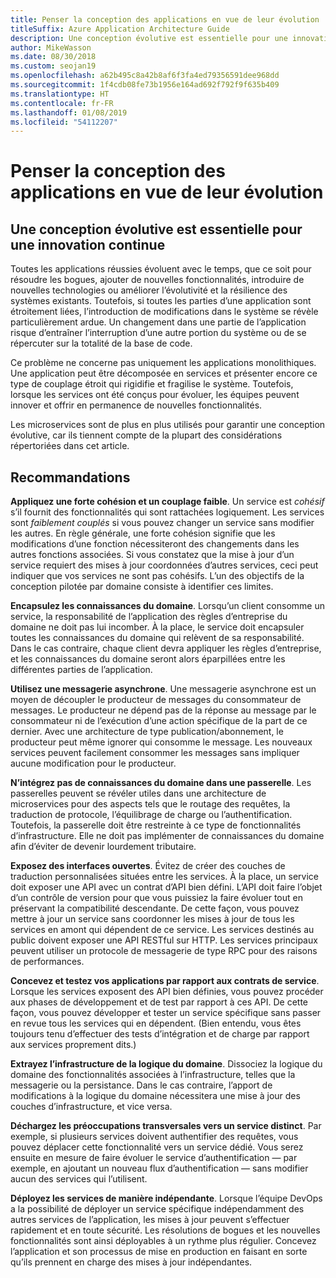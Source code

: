```yaml
---
title: Penser la conception des applications en vue de leur évolution
titleSuffix: Azure Application Architecture Guide
description: Une conception évolutive est essentielle pour une innovation continue.
author: MikeWasson
ms.date: 08/30/2018
ms.custom: seojan19
ms.openlocfilehash: a62b495c8a42b8af6f3fa4ed79356591dee968dd
ms.sourcegitcommit: 1f4cdb08fe73b1956e164ad692f792f9f635b409
ms.translationtype: HT
ms.contentlocale: fr-FR
ms.lasthandoff: 01/08/2019
ms.locfileid: "54112207"
---
```

# <a name="design-for-evolution"></a>Penser la conception des applications en vue de leur évolution

## <a name="an-evolutionary-design-is-key-for-continuous-innovation"></a>Une conception évolutive est essentielle pour une innovation continue

Toutes les applications réussies évoluent avec le temps, que ce soit pour résoudre les bogues, ajouter de nouvelles fonctionnalités, introduire de nouvelles technologies ou améliorer l’évolutivité et la résilience des systèmes existants. Toutefois, si toutes les parties d’une application sont étroitement liées, l’introduction de modifications dans le système se révèle particulièrement ardue. Un changement dans une partie de l’application risque d’entraîner l’interruption d’une autre portion du système ou de se répercuter sur la totalité de la base de code.

Ce problème ne concerne pas uniquement les applications monolithiques. Une application peut être décomposée en services et présenter encore ce type de couplage étroit qui rigidifie et fragilise le système. Toutefois, lorsque les services ont été conçus pour évoluer, les équipes peuvent innover et offrir en permanence de nouvelles fonctionnalités.

Les microservices sont de plus en plus utilisés pour garantir une conception évolutive, car ils tiennent compte de la plupart des considérations répertoriées dans cet article.

## <a name="recommendations"></a>Recommandations

**Appliquez une forte cohésion et un couplage faible**. Un service est *cohésif* s’il fournit des fonctionnalités qui sont rattachées logiquement. Les services sont *faiblement couplés* si vous pouvez changer un service sans modifier les autres. En règle générale, une forte cohésion signifie que les modifications d’une fonction nécessiteront des changements dans les autres fonctions associées. Si vous constatez que la mise à jour d’un service requiert des mises à jour coordonnées d’autres services, ceci peut indiquer que vos services ne sont pas cohésifs. L’un des objectifs de la conception pilotée par domaine consiste à identifier ces limites.

**Encapsulez les connaissances du domaine**. Lorsqu’un client consomme un service, la responsabilité de l’application des règles d’entreprise du domaine ne doit pas lui incomber. À la place, le service doit encapsuler toutes les connaissances du domaine qui relèvent de sa responsabilité. Dans le cas contraire, chaque client devra appliquer les règles d’entreprise, et les connaissances du domaine seront alors éparpillées entre les différentes parties de l’application.

**Utilisez une messagerie asynchrone**. Une messagerie asynchrone est un moyen de découpler le producteur de messages du consommateur de messages. Le producteur ne dépend pas de la réponse au message par le consommateur ni de l’exécution d’une action spécifique de la part de ce dernier. Avec une architecture de type publication/abonnement, le producteur peut même ignorer qui consomme le message. Les nouveaux services peuvent facilement consommer les messages sans impliquer aucune modification pour le producteur.

**N’intégrez pas de connaissances du domaine dans une passerelle**. Les passerelles peuvent se révéler utiles dans une architecture de microservices pour des aspects tels que le routage des requêtes, la traduction de protocole, l’équilibrage de charge ou l’authentification. Toutefois, la passerelle doit être restreinte à ce type de fonctionnalités d’infrastructure. Elle ne doit pas implémenter de connaissances du domaine afin d’éviter de devenir lourdement tributaire.

**Exposez des interfaces ouvertes**. Évitez de créer des couches de traduction personnalisées situées entre les services. À la place, un service doit exposer une API avec un contrat d’API bien défini. L’API doit faire l’objet d’un contrôle de version pour que vous puissiez la faire évoluer tout en préservant la compatibilité descendante. De cette façon, vous pouvez mettre à jour un service sans coordonner les mises à jour de tous les services en amont qui dépendent de ce service. Les services destinés au public doivent exposer une API RESTful sur HTTP. Les services principaux peuvent utiliser un protocole de messagerie de type RPC pour des raisons de performances.

**Concevez et testez vos applications par rapport aux contrats de service**. Lorsque les services exposent des API bien définies, vous pouvez procéder aux phases de développement et de test par rapport à ces API. De cette façon, vous pouvez développer et tester un service spécifique sans passer en revue tous les services qui en dépendent. (Bien entendu, vous êtes toujours tenu d’effectuer des tests d’intégration et de charge par rapport aux services proprement dits.)

**Extrayez l’infrastructure de la logique du domaine**. Dissociez la logique du domaine des fonctionnalités associées à l’infrastructure, telles que la messagerie ou la persistance. Dans le cas contraire, l’apport de modifications à la logique du domaine nécessitera une mise à jour des couches d’infrastructure, et vice versa.

**Déchargez les préoccupations transversales vers un service distinct**. Par exemple, si plusieurs services doivent authentifier des requêtes, vous pouvez déplacer cette fonctionnalité vers un service dédié. Vous serez ensuite en mesure de faire évoluer le service d’authentification &mdash; par exemple, en ajoutant un nouveau flux d’authentification &mdash; sans modifier aucun des services qui l’utilisent.

**Déployez les services de manière indépendante**. Lorsque l’équipe DevOps a la possibilité de déployer un service spécifique indépendamment des autres services de l’application, les mises à jour peuvent s’effectuer rapidement et en toute sécurité. Les résolutions de bogues et les nouvelles fonctionnalités sont ainsi déployables à un rythme plus régulier. Concevez l’application et son processus de mise en production en faisant en sorte qu’ils prennent en charge des mises à jour indépendantes.
